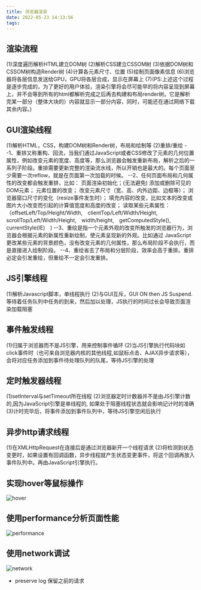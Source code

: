 ```yaml
---
title: 浏览器渲染
date: 2022-05-23 14:13:56
tags:
---
```


## 渲染流程
(1)深度遍历解析HTML建立DOM树
(2)解析CSS建立CSSOM树
(3)依据DOM树和CSSOM树构造Render树
(4)计算各元素尺寸、位置
(5)绘制页面像素信息
(6)浏览器将各层信息发送给GPU，GPU将各层合成，显示在屏幕上
(7)(PS:上述这个过程是逐步完成的，为了更好的用户体验，渲染引擎将会尽可能早的将内容呈现到屏幕上，并不会等到所有的html都解析完成之后再去构建和布局render树。它是解析完某一部分（整体大块的）内容就显示一部分内容，同时，可能还在通过网络下载其余内容。)

<!-- more -->

## GUI渲染线程
(1)解析HTML，CSS，构建DOM树和Render树，布局和绘制等
(2)重排/重绘
--1、重排又称重构、回流，当我们通过JavaScript或者CSS修改了元素的几何位置属性，例如改变元素的宽度、高度等，那么浏览器会触发重新布局，解析之后的一系列子阶段。重排需要更新完整的渲染流水线，所以开销也是最大的。每个页面至少需要一次reflow，就是在页面第一次加载的时候。
--2、任何页面布局和几何属性的改变都会触发重排，比如：
页面渲染初始化；(无法避免)
添加或删除可见的DOM元素；
元素位置的改变；
改变元素尺寸（宽、高、内外边距、边框等）；
浏览器窗口尺寸的变化（resize事件发生时）；
填充内容的改变，比如文本的改变或图片大小改变而引起的计算值宽度和高度的改变；
读取某些元素属性：（offsetLeft/Top/Height/Width,　clientTop/Left/Width/Height,　scrollTop/Left/Width/Height,　width/height,　getComputedStyle(),　currentStyle(IE)　)
--3、重绘是指一个元素外观的改变所触发的浏览器行为，浏览器会根据元素的新属性重新绘制，使元素呈现新的外观。比如通过 JavaScript 更改某些元素的背景颜色，没有改变元素的几何属性，那么布局阶段不会执行，而是直接进入绘制阶段。
--4、重绘省去了布局和分层阶段，效率会高于重排。重排必定会引发重绘，但重绘不一定会引发重排。
## JS引擎线程
(1)解析Javascript脚本，单线程执行
(2)与GUI互斥，GUI ON then JS Suspend.等待着任务队列中任务的到来，然后加以处理，JS执行的时间过长会导致页面渲染加载阻塞
## 事件触发线程
(1)归属于浏览器而不是JS引擎，用来控制事件循环
(2)当JS引擎执行代码块如click事件时（也可来自浏览器内核的其他线程,如鼠标点击、AJAX异步请求等），会将对应任务添加到事件待处理队列的队尾，等待JS引擎的处理
## 定时触发器线程
(1)setInterval与setTimeout所在线程
(2)浏览器定时计数器并不是由JS引擎计数的,因为JavaScript引擎是单线程的, 如果处于阻塞线程状态就会影响记计时的准确
(3)计时完毕后，将事件添加到事件队列中，等待JS引擎空闲后执行
## 异步http请求线程
(1)在XMLHttpRequest在连接后是通过浏览器新开一个线程请求
(2)将检测到状态变更时，如果设置有回调函数，异步线程就产生状态变更事件，将这个回调再放入事件队列中。再由JavaScript引擎执行。

## 实现hover等鼠标操作
![hover](hover.png)

## 使用performance分析页面性能
![performance](performance.png)

## 使用network调试
![network](network.png)
- preserve log 保留之前的请求
